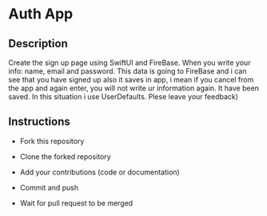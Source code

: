 
# Auth App 




## Description 

Create the sign up page using SwiftUI and FireBase. When you write your info: name, email and password. This data is going to FireBase and i can see that you have signed up also it saves in app, i mean if you cancel from the app and again enter, you will not write ur information again. It have been saved. In this situation i use UserDefaults. Plese leave your feedback) 



## Instructions

 - Fork this repository 





 - Clone the forked repository
 - Add your contributions (code or documentation)
 - Commit and push 
 - Wait for pull request to be merged
 
